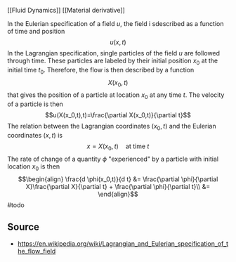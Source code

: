[[Fluid Dynamics]]
[[Material derivative]]


In the Eulerian specification of a field $u$, the field i sdescribed as a function of time and position $$u(x,t)$$In the Lagrangian specification, single particles of the field $u$ are followed through time. These particles are labeled by their initial position $x_0$ at the initial time $t_0$. Therefore, the flow is then described by a function$$X(x_0, t)$$that gives the position of a particle at location $x_0$ at any time $t$. The velocity of a particle is then$$u(X(x_0,t),t)=\frac{\partial X(x_0,t)}{\partial t}$$
The relation between the Lagrangian coordinates $(x_0, t)$ and the Eulerian coordinates $(x,t)$ is$$x=X(x_0,t)\quad \text{at time } t$$The rate of change of a quantity $\phi$ "experienced" by a particle with initial location $x_0$ is then
$$\begin{align}
\frac{d \phi(x_0,t)}{d t} &=  \frac{\partial \phi}{\partial X}\frac{\partial X}{\partial t} + \frac{\partial \phi}{\partial t}\\
&= 
\end{align}$$
#todo 


## Source
- https://en.wikipedia.org/wiki/Lagrangian_and_Eulerian_specification_of_the_flow_field